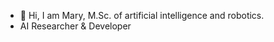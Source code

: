 - 👋 Hi, I am Mary, M.Sc. of artificial intelligence and robotics.
- AI Researcher & Developer
<!---
madarvishian/madarvishian is a ✨ special ✨ repository because its `README.md` (this file) appears on your GitHub profile.
You can click the Preview link to take a look at your changes.
--->

